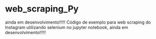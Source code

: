 # web_scraping_Py

ainda em desenvolvimento!!!!!
Código de exemplo para web scraping do Instagram utilizando selenium no jupyter notebook, ainda em desenvolvimento!!!!!
